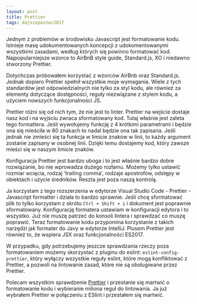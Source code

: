 ```yaml
---
layout: post
title: Prettier
tags: dajsiepoznac2017
---
```


Jednym z problemów w środowisku Javascript jest formatowanie kodu. Istnieje masę udokumentowanych koncepcji z udokomentowanymi wszystkimi zasadami, według których się powinno formatować kod. Najpopularniejsze wzorce to AirBnB style guide, Standard.js, XO i niedawno stworzony Prettier.

<!--more-->

Dotychczas próbowałem korzystać z wzorców AirBnb oraz Standard.js. Jednak dopiero Prettier spełnił wszystkie moje wymagania. Wiele z tych standardów jest odpowiedzialnych nie tylko za styl kodu, ale również za elementy dotyczące dostępności, reguły niezwiązane z stylem kodu, a użyciem nowszych funkcjonalności JS.

Prettier różni się od nich tym, że nie jest to linter. Prettier na wejście dostaje nasz kod i na wyjściu zwraca sformatowany kod. Tutaj właśnie jest zaleta tego formattera. Jeśli wywołujemy funkcję z 4 krótkimi parametrami i będzie ona się mieściła w 80 znakach to nadal będzie ona tak zapisana. Jeśli jednak nie zmieści się ta funkcja w limicie znaków w linii, to każdy argument zostanie zapisany w osobnej linii. Dzięki temu dostajemy kod, który zawsze mieści się w naszym limicie znaków.

Konfiguracja Prettier jest bardzo uboga i to jest właśnie bardzo dobre rozwiązanie, bo nie wprowadza dużego rozłamu. Możemy tylko ustawić rozmiar wcięcia, rodzaj 'trailing comma', rodzaje apostrofów, odstępy w obiektach i użycie średników. Reszta jest poza naszą kontrolą.

Ja korzystam z tego rozszerzenia w edytorze Visual Studio Code - Prettier - Javascript formatter i działa to bardzo sprawnie. Jeśli chcę sformatować plik to tylko korzystam z skrótu `Ctrl + Shift + i` i dokument jest poprawnie sformatowany. Konfigurację formatera ustawiam w konfiguracji edytora i to wszystko. Już nie muszę patrzeć do konsoli lintera i sprawdzać co muszę poprawić. Teraz formatowanie kodu przypomina korzystanie z takich narzędzi jak formater do Javy w edytorze IntelliJ. Plusem Prettier jest również to, że wspiera JSX oraz funkcjonalności ES2017.

W przypadku, gdy potrzebujemy jeszcze sprawdzania rzeczy poza formatowaniem możemy skorzystać z pluginu do eslint: `eslint-config-prettier`, który wyłączy wszystkie reguły eslint, które mogą konfliktować z Prettier, a pozwoli na lintowanie zasad, które nie są obsługiwane przez Prettier.

Polecam wszystkim sprawdzenie [Prettier](https://github.com/prettier/prettier) i przestanie się martwić o formatowanie kodu i wybieranie miliona reguł do lintowania. Ja już wybrałem Prettier w połączeniu z ESlint i przestałem się martwić.
